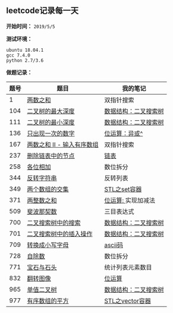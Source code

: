﻿## leetcode记录每一天

**开始时间：** 
`2019/5/5`

**测试环境：**
```shell
ubuntu 18.04.1  
gcc 7.4.0  
python 2.7/3.6
```

**做题记录：**

|题号 |题目  |我的笔记  | 
|--|----|-----|
|1|[两数之和](https://github.com/593413198/leetcode/tree/master/1)|双指针搜索|
|104|[二叉树的最大深度](https://github.com/593413198/leetcode/tree/master/104)|[数据结构：二叉搜索树](https://blog.csdn.net/luhao19980909/article/details/89931636)|
|111|[二叉树的最小深度](https://github.com/593413198/leetcode/tree/master/111)|[数据结构：二叉搜索树](https://blog.csdn.net/luhao19980909/article/details/89931636)|
|136|[只出现一次的数字](https://github.com/593413198/leetcode/tree/master/136)|[位运算：异或^](https://blog.csdn.net/luhao19980909/article/details/89925491)|
|167|[两数之和 II - 输入有序数组](https://github.com/593413198/leetcode/tree/master/167)|双指针搜索|
|237|[删除链表中的节点](https://github.com/593413198/leetcode/tree/master/237)|[链表](https://github.com/593413198/Algorithm/tree/master/DataStructure)|
|258|[各位相加](https://github.com/593413198/leetcode/tree/master/258)|数位拆分|
|344| [反转字符串](https://github.com/593413198/leetcode/tree/master/344)|反转列表 |
|349|[两个数组的交集](https://github.com/593413198/leetcode/tree/master/349)    | [STL之set容器](https://blog.csdn.net/luhao19980909/article/details/89913486)|
|371|[两整数之和](https://github.com/593413198/leetcode/tree/master/371)|[位运算: ](https://blog.csdn.net/luhao19980909/article/details/89925491) 实现加减法
|509|[斐波那契数](https://github.com/593413198/leetcode/tree/master/509)|三目表达式|
|700|[二叉搜索树中的搜索](https://github.com/593413198/leetcode/tree/master/700)|[数据结构：二叉搜索树](https://blog.csdn.net/luhao19980909/article/details/89931636)|
|701|[二叉搜索树中的插入操作](https://github.com/593413198/leetcode/tree/master/701)|[数据结构：二叉搜索树](https://blog.csdn.net/luhao19980909/article/details/89931636)|
|709|[转换成小写字母](https://github.com/593413198/leetcode/tree/master/709)|[ascii码](http://ascii.911cha.com/)|
|728|[自除数](https://github.com/593413198/leetcode/tree/master/728) | 数位拆分 |
|771|[宝石与石头](https://github.com/593413198/leetcode/tree/master/771)|统计列表元素数目|
|832|[翻转图像](https://github.com/593413198/leetcode/tree/master/832)|[位运算](https://blog.csdn.net/luhao19980909/article/details/89925491)|
|965|[单值二叉树](https://github.com/593413198/leetcode/tree/master/965)|[数据结构：二叉搜索树](https://blog.csdn.net/luhao19980909/article/details/89931636)|
|977|[有序数组的平方](https://github.com/593413198/leetcode/tree/master/977)|[STL之vector容器](https://blog.csdn.net/luhao19980909/article/details/89884585)|
